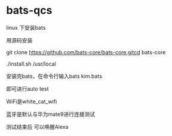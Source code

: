 # bats-qcs
linux 下安装bats

用源码安装


git clone https://github.com/bats-core/bats-core.gitcd bats-core

./install.sh /usr/local


安装完bats，在命令行输入bats kim.bats

即可进行auto test

WiFi是white_cat_wifi

蓝牙是默认与华为mate9进行连接测试

测试结束后 可以唤醒Alexa 
